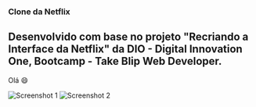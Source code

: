 ### Clone da Netflix
## Desenvolvido com base no projeto "Recriando a Interface da Netflix" da DIO - Digital Innovation One, Bootcamp - Take Blip Web Developer.

Olá 😄

![Screenshot 1](https://user-images.githubusercontent.com/89074342/166656428-591ca663-85c6-4eb3-a7a0-ea4cefaa04ac.png)
![Screenshot 2](https://user-images.githubusercontent.com/89074342/166656449-91ccb228-a4d0-43d5-8b28-dfd67ae37716.png)
